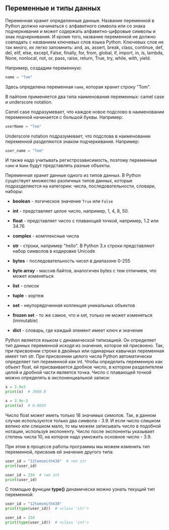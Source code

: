 ## Переменные и типы данных

Переменная хранит определенные данные. Название переменной в Python должно начинаться с алфавитного символа или со знака подчеркивания и может 
содержать алфавитно-цифровые символы и знак подчеркивания. И кроме того, название переменной не должно совпадать с названием ключевых слов языка Python. 
Ключевых слов не так много, их легко запомнить: and, as, assert, break, class, continue, def, del, elif, else, except, False, finally, for, from, global, 
if, import, in, is, lambda, None, nonlocal, not, or, pass, raise, return, True, try, while, with, yield.

Например, создадим переменную:

```py
name = "Tom"
```

Здесь определена переменная `name`, которая хранит строку "Tom".

В пайтоне применяется два типа наименования переменных: camel case и underscore notation.

Camel case подразумевает, что каждое новое подслово в наименовании переменной начинается с большой буквы. Например:

```py
userName = "Tom"
```

Underscore notation подразумевает, что подслова в наименовании переменной разделяются знаком подчеркивания. Например:

```py
user_name = "Tom"
```

И также надо учитывать регистрозависимость, поэтому переменные `name` и `Name` будут представлять разные объекты.

Переменная хранит данные одного из типов данных. В Python существует множество различных типов данных, которые подразделяются на категории: 
числа, последовательности, словари, наборы:

- **boolean** - логическое значение `True` или `False`

- **int** - представляет целое число, например, 1, 4, 8, 50.

- **float** - представляет число с плавающей точкой, например, 1.2 или 34.76

- **complex** - комплексные числа

- **str** - строки, например "hello". В Python 3.x строки представляют набор символов в кодировке Unicode

- **bytes** - последовательность чисел в диапазоне 0-255

- **byte array** - массив байтов, аналогичен bytes с тем отличием, что может изменяться

- **list** - список

- **tuple** - кортеж

- **set** - неупорядоченная коллекция уникальных объектов

- **frozen set** - то же самое, что и set, только не может изменяться (immutable)

- **dict** - словарь, где каждый элемент имеет ключ и значение

Python является языком с динамической типизацией. Он определяет тип данных переменной исходя из значения, которое ей присвоено. Так, при 
присвоении строки в двойных или одинарных кавычках переменная имеет тип str. При присвоении целого числа 
Python автоматически определяет тип переменной как int. Чтобы определить переменную как объект float, ей присваивается дробное число, в котором разделителем 
целой и дробной части является точка. Число с плавающей точкой можно определять в экспоненциальной записи:

```py
x = 3.9e3
print(x)  # 3900.0

x = 3.9e-3
print(x)  # 0.0039
```

Число float может иметь только 18 значимых симолов. Так, в данном случае используются только два символа - 3.9. И если число слишком велико или 
слишком мало, то мы можем записывать число в подобной нотации, используя экспоненту. Число после экспоненты указывает степень числа 10, на которое надо умножить основное число - 3.9.

При этом в процессе работы программы мы можем изменить тип переменной, присвоив ей значение другого типа:

```py
user_id = "12tomsmith438"  # тип str
print(user_id)

user_id = 234  # тип int
print(user_id)
```

С помощью функции **type()** динамически можно узнать текущий тип переменной:

```py
user_id = "12tomsmith438"
print(type(user_id))  # <class 'str'>

user_id = 234
print(type(user_id))  # <class 'int'>
```


